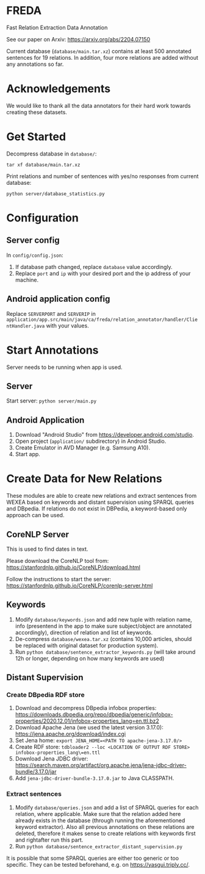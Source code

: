 # FREDA

Fast Relation Extraction Data Annotation

See our paper on Arxiv: https://arxiv.org/abs/2204.07150

Current database (`database/main.tar.xz`) contains at least 500 annotated sentences for 19 relations. In addition, four more relations are added without any annotations so far.

# Acknowledgements

We would like to thank all the data annotators for their hard work towards creating these datasets.

# Get Started

Decompress database in `database/`:

`tar xf database/main.tar.xz`

Print relations and number of sentences with yes/no responses from current database:

`python server/database_statistics.py`

# Configuration

## Server config

In `config/config.json`:

1. If database path changed, replace `database` value accordingly.
2. Replace `port` and `ip` with your desired port and the ip address of your machine.

## Android application config

Replace `SERVERPORT` and `SERVERIP` in `application/app.src/main/java/ca/freda/relation_annotator/handler/ClientHandler.java` with your values.

# Start Annotations

Server needs to be running when app is used.

## Server

Start server: `python server/main.py`

## Android Application

1. Download "Android Studio" from https://developer.android.com/studio.
2. Open project (`application/` subdirectory) in Android Studio.
3. Create Emulator in AVD Manager (e.g. Samsung A10).
4. Start app.

# Create Data for New Relations

These modules are able to create new relations and extract sentences from WEXEA based on keywords and distant supervision using SPARQL queries and DBpedia. If relations do not exist in DBPedia, a keyword-based only approach can be used.

## CoreNLP Server

This is used to find dates in text.

Please download the CoreNLP tool from: https://stanfordnlp.github.io/CoreNLP/download.html

Follow the instructions to start the server: https://stanfordnlp.github.io/CoreNLP/corenlp-server.html

## Keywords

1. Modify `database/keywords.json` and add new tuple with relation name, info (presentend in the app to make sure subject/object are annotated accordingly), direction of relation and list of keywords.
2. De-compress `database/wexea.tar.xz` (contains 10,000 articles, should be replaced with original dataset for production system).
3. Run `python database/sentence_extractor_keywords.py` (will take around 12h or longer, depending on how many keywords are used)

## Distant Supervision

### Create DBpedia RDF store

1. Download and decompress DBpedia infobox properties: https://downloads.dbpedia.org/repo/dbpedia/generic/infobox-properties/2020.12.01/infobox-properties_lang=en.ttl.bz2
2. Download Apache Jena (we used the latest version 3.17.0): https://jena.apache.org/download/index.cgi
3. Set Jena home: `export JENA_HOME=<PATH TO apache-jena-3.17.0/>`
4. Create RDF store: `tdbloader2 --loc <LOCATION OF OUTPUT RDF STORE> infobox-properties_lang\=en.ttl`
5. Download Jena JDBC driver: https://search.maven.org/artifact/org.apache.jena/jena-jdbc-driver-bundle/3.17.0/jar
6. Add `jena-jdbc-driver-bundle-3.17.0.jar` to Java CLASSPATH.

### Extract sentences

1. Modify `database/queries.json` and add a list of SPARQL queries for each relation, where applicable. 
   Make sure that the relation added here already exists in the database (through running the aforementioned keyword extractor).
   Also all previous annotations on these relations are deleted, therefore it makes sense to create relations with keywords first and rightafter run this part.
2. Run `python database/sentence_extractor_distant_supervision.py`

It is possible that some SPARQL queries are either too generic or too specific. They can be tested beforehand, e.g. on https://yasgui.triply.cc/.
